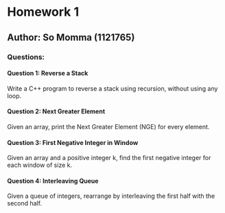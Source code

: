 # Homework 1

## Author: So Momma (1121765)

### Questions:

#### Question 1: Reverse a Stack
Write a C++ program to reverse a stack using recursion, without using any loop.

#### Question 2: Next Greater Element
Given an array, print the Next Greater Element (NGE) for every element.

#### Question 3: First Negative Integer in Window
Given an array and a positive integer k, find the first negative integer for each window of size k.

#### Question 4: Interleaving Queue
Given a queue of integers, rearrange by interleaving the first half with the second half.
